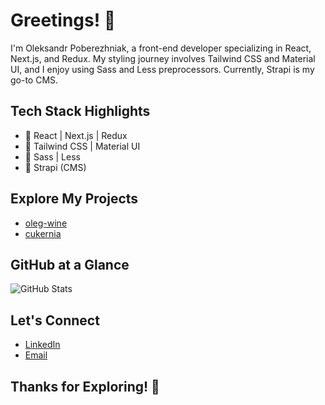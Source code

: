 # Greetings! 👋

I'm Oleksandr Poberezhniak, a front-end developer specializing in React, Next.js, and Redux. 
My styling journey involves Tailwind CSS and Material UI, and I enjoy using Sass and Less
preprocessors. Currently, Strapi is my go-to CMS.

## Tech Stack Highlights

- 🚀 React | Next.js | Redux
- 💅 Tailwind CSS | Material UI
- 🎨 Sass | Less
- 📄 Strapi (CMS)

## Explore My Projects

- [oleg-wine](https://github.com/darkysadow/oleg-wine)
- [cukernia](https://github.com/darkysadow/cukernia)

## GitHub at a Glance

![GitHub Stats](https://github-readme-stats.vercel.app/api?username=darkysadow&show_icons=true)

## Let's Connect

- [LinkedIn](https://www.linkedin.com/in/olexandr-poberezhniak-1391651a6/)
- [Email](oleksandr.poberezhniak@gmail.com)

## Thanks for Exploring! 🚀
